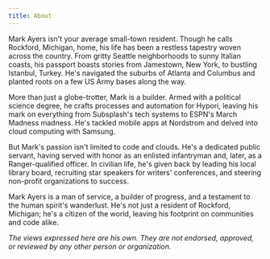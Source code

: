 ```yaml
---
title: About
---
```


Mark Ayers isn't your average small-town resident. Though he calls Rockford, Michigan, home, his life has been a restless tapestry woven across the country. From gritty Seattle neighborhoods to sunny Italian coasts, his passport boasts stories from Jamestown, New York, to bustling Istanbul, Turkey. He's navigated the suburbs of Atlanta and Columbus and planted roots on a few US Army bases along the way.

More than just a globe-trotter, Mark is a builder. Armed with a political science degree, he crafts processes and automation for Hypori, leaving his mark on everything from Subsplash's tech systems to ESPN's March Madness madness. He's tackled mobile apps at Nordstrom and delved into cloud computing with Samsung.

But Mark's passion isn't limited to code and clouds. He's a dedicated public servant, having served with honor as an enlisted infantryman and, later, as a Ranger-qualified officer. In civilian life, he's given back by leading his local library board, recruiting star speakers for writers' conferences, and steering non-profit organizations to success.

Mark Ayers is a man of service, a builder of progress, and a testament to the human spirit's wanderlust. He's not just a resident of Rockford, Michigan; he's a citizen of the world, leaving his footprint on communities and code alike.

_The views expressed here are his own. They are not endorsed, approved, or reviewed by any other person or organization._
